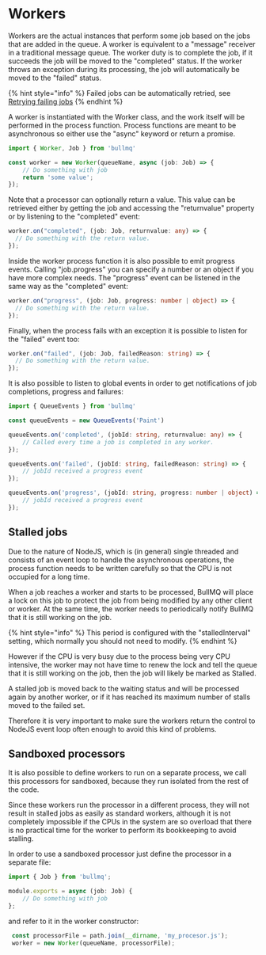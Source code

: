 # Workers

Workers are the actual instances that perform some job based on the jobs that are added in the queue. A worker is equivalent to a "message" receiver in a traditional message queue. The worker duty is to complete the job, if it succeeds the job will be moved to the "completed" status. If the worker throws an exception during its processing, the job will automatically be moved to the "failed" status.

{% hint style="info" %}
Failed jobs can be automatically retried, see [Retrying failing jobs](../retrying-failing-jobs.md)
{% endhint %}

A worker is instantiated with the Worker class, and the work itself will be performed in the process function. Process functions are meant to be asynchronous so either use the "async" keyword or return a promise.

```typescript
import { Worker, Job } from 'bullmq'

const worker = new Worker(queueName, async (job: Job) => {
    // Do something with job
    return 'some value';
});
```

Note that a processor can optionally return a value. This value can be retrieved either by getting the job and accessing the "returnvalue" property or by listening to the "completed" event:

```typescript
worker.on("completed", (job: Job, returnvalue: any) => {
  // Do something with the return value.
});
```

Inside the worker process function it is also possible to emit progress events. Calling "job.progress" you can specify a number or an object if you have more complex needs. The "progress" event can be listened in the same way as the "completed" event:

```typescript
worker.on("progress", (job: Job, progress: number | object) => {
  // Do something with the return value.
});
```

Finally, when the process fails with an exception it is possible to listen for the "failed" event too:

```typescript
worker.on("failed", (job: Job, failedReason: string) => {
  // Do something with the return value.
});
```

It is also possible to listen to global events in order to get notifications of job completions, progress and failures:

```typescript
import { QueueEvents } from 'bullmq'

const queueEvents = new QueueEvents('Paint')

queueEvents.on('completed', (jobId: string, returnvalue: any) => {
    // Called every time a job is completed in any worker.
});

queueEvents.on('failed', (jobId: string, failedReason: string) => {
    // jobId received a progress event
});

queueEvents.on('progress', (jobId: string, progress: number | object) => {
    // jobId received a progress event
});
```

## Stalled jobs

Due to the nature of NodeJS, which is \(in general\) single threaded and consists of an event loop to handle the asynchronous operations, the process function needs to be written carefully so that the CPU is not occupied for a long time.

When a job reaches a worker and starts to be processed, BullMQ will place a lock on this job to protect the job from being modified by any other client or worker. At the same time, the worker needs to periodically notify BullMQ that it is still working on the job.

{% hint style="info" %}
This period is configured with the "stalledInterval" setting, which normally you should not need to modify.
{% endhint %}

However if the CPU is very busy due to the process being very CPU intensive, the worker may not have time to renew the lock and tell the queue that it is still working on the job, then the job will likely be marked as Stalled.

A stalled job is moved back to the waiting status and will be processed again by another worker, or if it has reached its maximum number of stalls moved to the failed set.

Therefore it is very important to make sure the workers return the control to NodeJS event loop often enough to avoid this kind of problems.

## Sandboxed processors

It is also possible to define workers to run on a separate process, we call this processors for sandboxed, because they run isolated from the rest of the code.

Since these workers run the processor in a different process, they will not result in stalled jobs as easily as standard workers, although it is not completely impossible if the CPUs in the system are so overload that there is no practical time for the worker to perform its bookkeeping to avoid stalling.

In order to use a sandboxed processor just define the processor in a separate file:

```typescript
import { Job } from 'bullmq';

module.exports = async (job: Job) {
    // Do something with job
};
```

and refer to it in the worker constructor:

```typescript
 const processorFile = path.join(__dirname, 'my_procesor.js');
 worker = new Worker(queueName, processorFile);
```

